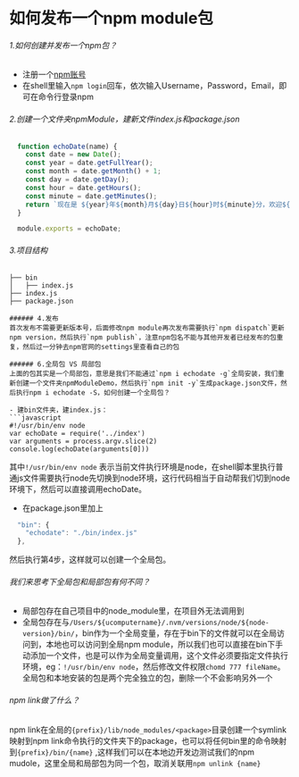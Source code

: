 # 如何发布一个npm module包
###### 1.如何创建并发布一个npm包？
- 注册一个[npm账号](https://www.npmjs.com/)
- 在shell里输入`npm login`回车，依次输入Username，Password，Email，即可在命令行登录npm

###### 2.创建一个文件夹npmModule，建新文件index.js和package.json
```javascript
  function echoDate(name) {
    const date = new Date();
    const year = date.getFullYear();
    const month = date.getMonth() + 1;
    const day = date.getDay();
    const hour = date.getHours();
    const minute = date.getMinutes();
    return `现在是 ${year}年${month}月${day}日${hour}时${minute}分，欢迎${name}童鞋来到shell 世界～`
  }

  module.exports = echoDate;
```

###### 3.项目结构
  ```tree
  ├── bin
  │   ├── index.js
  ├── index.js
  ├── package.json

###### 4.发布
首次发布不需要更新版本号，后面修改npm module再次发布需要执行`npm dispatch`更新npm version，然后执行`npm publish`，注意npm包名不能与其他开发者已经发布的包重复，然后过一分钟去npm官网的settings里查看自己的包

###### 6.全局包 VS 局部包
上面的包其实是一个局部包，意思是我们不能通过`npm i echodate -g`全局安装，我们重新创建一个文件夹npmModuleDemo，然后执行`npm init -y`生成package.json文件，然后执行npm i echodate -S，如何创建一个全局包？

- 建bin文件夹，建index.js：
```javascript
  #!/usr/bin/env node
  var echoDate = require('../index')
  var arguments = process.argv.slice(2)
  console.log(echoDate(arguments[0]))
```
  其中`!/usr/bin/env node`	表示当前文件执行环境是node，在shell脚本里执行普通js文件需要执行node先切换到node环境，这行代码相当于自动帮我们切到node环境下，然后可以直接调用echoDate。

- 在package.json里加上

```javascript
  "bin": {
    "echodate": "./bin/index.js"
  },
```
然后执行第4步，这样就可以创建一个全局包。
###### 我们来思考下全局包和局部包有何不同？
- 局部包存在自己项目中的node_module里，在项目外无法调用到
- 全局包存在与`/Users/${ucomputername}/.nvm/versions/node/${node-version}/bin/`，bin作为一个全局变量，存在于bin下的文件就可以在全局访问到，本地也可以访问到全局npm module，所以我们也可以直接在bin下手动添加一个文件，也是可以作为全局变量调用，这个文件必须要指定文件执行环境，eg：`!/usr/bin/env node`，然后修改文件权限`chomd 777 fileName`。
全局包和本地安装的包是两个完全独立的包，删除一个不会影响另外一个

###### npm link做了什么？
npm link在全局的`{prefix}/lib/node_modules/<package>`目录创建一个symlink映射到npm link命令执行的文件夹下的package，也可以将任何bin里的命令映射到`{prefix}/bin/{name}` ,这样我们可以在本地边开发边测试我们的npm mudole，这里全局和局部包为同一个包，取消关联用`npm unlink {name}`